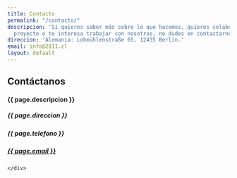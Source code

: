 ```yaml
---
title: Contacto
permalink: "/contacto/"
descripcion: 'Si quieres saber más sobre lo que hacemos, quieres colaborar en algún
  proyecto o te interesa trabajar con nosotros, no dudes en contactarnos. '
direccion: 'Alemania: Lohmühlenstraße 65, 12435 Berlin.'
email: info@2811.cl
layout: default
---
```


<section class="container" id="post">
  <div class="col-xs-10 col-xs-offset-1">
    <div class="row">
      <div class="col-xs-10">
        <h2 class="title">Contáctanos</h2>
        <h4>{{ page.descripcion }}</h4>
        <div class="line"></div>
        </div>
    </div>
    <div class="row">
      <h5 class="col-xs-10">
        {{ page.direccion }}
      </h5>
      <h5 class="col-xs-10">
        {{ page.telefono }}
      </h5>
      <h5 class="col-xs-10">
        <a href="mailto:{{ page.email }}">{{ page.email }}</a>
      </h5>

    </div>
  </div>
</section>
